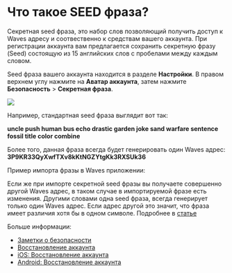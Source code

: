 # Что такое SEED фраза?

Секретная seed фраза, это набор слов позволяющий получить доступ к Waves адресу и соотвественно к средствам вашего аккаунта. При регистрации аккаунта вам предлагается сохранить секретную фразу (Seed) состоящую из 15 английских слов с пробелами между каждым словом.

Seed фраза вашего аккаунта находится в разделе **Настройки**.
В правом верхнем углу нажмите на **Аватар аккаунта**, затем нажмите **Безопасность** > **Секретная фраза**.

![](/_assets/dark_mode_01.png)

Например, стандартная seed фраза выглядит вот так:

**uncle push human bus echo drastic garden joke sand warfare sentence fossil title color combine**

Более того, данная фраза всегда будет генерировать один Waves адрес: **3P9KR33QyXwfTXv8kKtNGZYtgKk3RXSUk36**

Пример импорта фразы в Waves приложении:

Если же при импорте секретной seed фразы вы получаете совершенно другой Waves адрес, в таком случае в импортируемой фразе есть изменения. Другими словами одна seed фраза, всегда генерирует только один Waves адрес. Если адрес другой это значит, что фраза имеет различия хотя бы в одном символе. Подробнее в [статье](/waves-client/frequently-asked-questions-faq/account-management/one-seed.md)

Больше информации:

* [Заметки о безопасности](/overview/security-notes.md)
* [Восстановление аккаунта](/waves-client/account-management/restore-an-account.md)
* [iOS: Восстановление аккаунта](/waves-client/mobile-apps/iOS/account-management/restore-an-account.md)
* [Android: Восстановление аккаунта](/waves-client/mobile-apps/android/account-management/restore-an-account.md)
